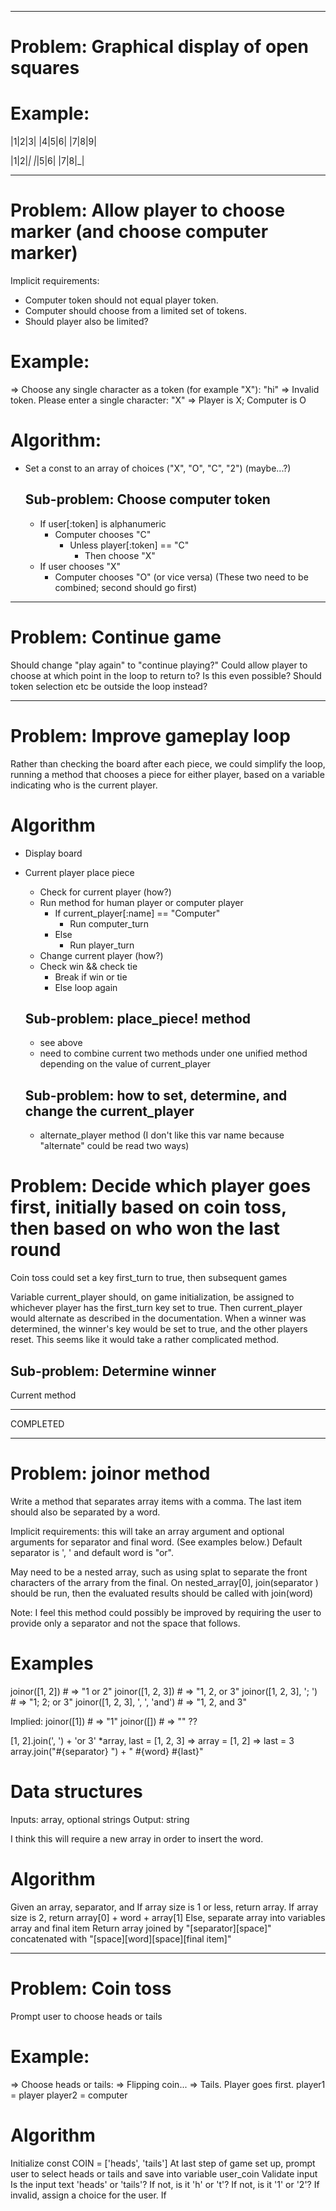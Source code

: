 
___
# Problem: Graphical display of open squares

# Example:
|1|2|3|
|4|5|6|
|7|8|9|

|1|2|_|
|_|5|6|
|7|8|_|




___
# Problem: Allow player to choose marker (and choose computer marker)

Implicit requirements:
- Computer token should not equal player token.
- Computer should choose from a limited set of tokens.
- Should player also be limited?

# Example:
=> Choose any single character as a token (for example "X"):
"hi"
=> Invalid token. Please enter a single character:
"X"
=> Player is X; Computer is O

# Algorithm:
- Set a const to an array of choices ("X", "O", "C", "2") (maybe...?)


  ## Sub-problem: Choose computer token
    - If user[:token] is alphanumeric
      - Computer chooses "C"
        - Unless player[:token] == "C"
          - Then choose "X"
    - If user chooses "X"
      - Computer chooses "O" (or vice versa)
      (These two need to be combined; second should go first)

___
# Problem: Continue game

Should change "play again" to "continue playing?"
Could allow player to choose at which point in the loop to return to? Is this even possible? Should token selection etc be outside the loop instead?

___
# Problem: Improve gameplay loop
Rather than checking the board after each piece, we could simplify the loop, running a method that chooses a piece for either player, based on a variable indicating who is the current player.

# Algorithm
- Display board
- Current player place piece
  - Check for current player (how?)
  - Run method for human player or computer player
    - If current_player[:name] == "Computer"
      - Run computer_turn
    - Else
      - Run player_turn
  - Change current player (how?)
  - Check win && check tie
    - Break if win or tie
    - Else loop again

  ## Sub-problem: place_piece! method
    - see above
    - need to combine current two methods under one unified method depending on the value of current_player

  ## Sub-problem: how to set, determine, and change the current_player
    - alternate_player method (I don't like this var name because "alternate" could be read two ways)


# Problem: Decide which player goes first, initially based on coin toss, then based on who won the last round
Coin toss could set a key first_turn to true, then subsequent games 

Variable current_player should, on game initialization, be assigned to whichever player has the first_turn key set to true. Then current_player would alternate as described in the documentation. When a winner was determined, the winner's key would be set to true, and the other players reset. This seems like it would take a rather complicated method.

  ## Sub-problem: Determine winner
  Current method

___
COMPLETED
___
# Problem: joinor method
Write a method that separates array items with a comma. The last item should also be separated by a word. 

Implicit requirements: this will take an array argument and optional arguments for separator and final word. (See examples below.) Default separator is ', ' and default word is "or". 

May need to be a nested array, such as using splat to separate the front characters of the arrary from the final. On nested_array[0], join(separator ) should be run, then the evaluated results should be called with join(word)

Note: I feel this method could possibly be improved by requiring the user to provide only a separator and not the space that follows.

# Examples
joinor([1, 2])                   # => "1 or 2"
joinor([1, 2, 3])                # => "1, 2, or 3"
joinor([1, 2, 3], '; ')          # => "1; 2; or 3"
joinor([1, 2, 3], ', ', 'and')   # => "1, 2, and 3"

Implied:
joinor([1])                      # => "1"
joinor([])                       # => "" ??

[1, 2].join(', ') + 'or 3'
*array, last = [1, 2, 3]
  => array = [1, 2]
  => last = 3 
  array.join("#{separator} ") + " #{word} #{last}"

# Data structures
Inputs: array, optional strings
Output: string

I think this will require a new array in order to insert the word.

# Algorithm
Given an array, separator, and 
If array size is 1 or less, return array.
If array size is 2, return array[0] + word + array[1]
Else, separate array into variables array and final item
Return array joined by "[separator][space]" concatenated with "[space][word][space][final item]"

___
# Problem: Coin toss
Prompt user to choose heads or tails

# Example:
=> Choose heads or tails:
=> Flipping coin...
=> Tails. Player goes first.
player1 = player
player2 = computer

# Algorithm
Initialize const COIN = ['heads', 'tails']
At last step of game set up, prompt user to select heads or tails and save into variable user_coin
Validate input
  Is the input text 'heads' or 'tails'?
  If not, is it 'h' or 't'?
  If not, is it '1' or '2'?
If invalid, assign a choice for the user.
If 